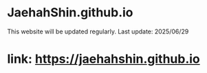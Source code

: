# JaehahShin.github.io
This website will be updated regularly. 
Last update: 2025/06/29
# link: https://jaehahshin.github.io

